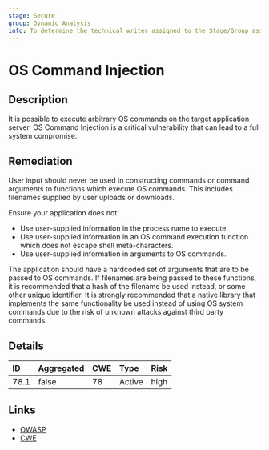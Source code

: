```yaml
---
stage: Secure
group: Dynamic Analysis
info: To determine the technical writer assigned to the Stage/Group associated with this page, see https://about.gitlab.com/handbook/product/ux/technical-writing/#assignments
---
```


# OS Command Injection

## Description

It is possible to execute arbitrary OS commands on the target application server.
OS Command Injection is a critical vulnerability that can lead to a full system
compromise.

## Remediation

User input should never be used in constructing commands or command arguments
to functions which execute OS commands. This includes filenames supplied by
user uploads or downloads.

Ensure your application does not:

- Use user-supplied information in the process name to execute.
- Use user-supplied information in an OS command execution function which does
  not escape shell meta-characters.
- Use user-supplied information in arguments to OS commands.

The application should have a hardcoded set of arguments that are to be passed
to OS commands. If filenames are being passed to these functions, it is
recommended that a hash of the filename be used instead, or some other unique
identifier. It is strongly recommended that a native library that implements
the same functionality be used instead of using OS system commands due to the
risk of unknown attacks against third party commands.

## Details

| ID | Aggregated | CWE | Type | Risk |
|:---|:--------|:--------|:--------|:--------|
| 78.1 | false | 78 | Active | high |

## Links

- [OWASP](https://owasp.org/www-community/attacks/Command_Injection)
- [CWE](https://cwe.mitre.org/data/definitions/78.html)
